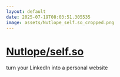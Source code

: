 ```yaml
---
layout: default
date: 2025-07-19T08:03:51.305535
image: assets/Nutlope_self.so_cropped.png
---
```


# [Nutlope/self.so](https://github.com/Nutlope/self.so)

turn your LinkedIn into a personal website
